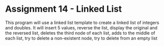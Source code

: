 # Assignment 14 - Linked List  
This program will use a linked list template to create a linked list of
integers and doubles. It will insert 5 values, reverse the list, display
the original and the reversed list, deletes the third node of each list,
adds to the middle of each list, try to delete a non-existent node, try to
delete from an empty list
